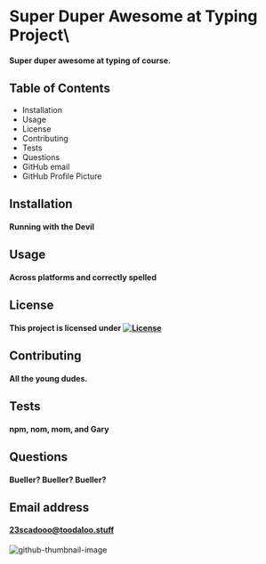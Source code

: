 
# Super Duper Awesome at Typing Project\

#### Super duper awesome at typing of course.



## Table of Contents
- Installation
- Usage
- License
- Contributing
- Tests
- Questions
- GitHub email
- GitHub Profile Picture



## Installation 

#### Running with the Devil



## Usage

#### Across platforms and correctly spelled



## License

#### This project is licensed under [![License](https://img.shields.io/badge/License-Apache%202.0-blue.svg)](https://opensource.org/licenses/Apache-2.0)



## Contributing

#### All the young dudes. 



## Tests

#### npm, nom, mom, and Gary



## Questions

#### Bueller? Bueller? Bueller?



## Email address

#### 23scadooo@toodaloo.stuff 


![github-thumbnail-image](https://avatars3.githubusercontent.com/u/69736836?v=4)
 